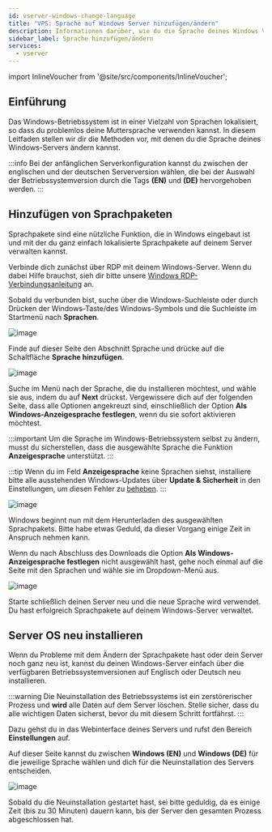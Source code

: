 ```yaml
---
id: vserver-windows-change-language
title: "VPS: Sprache auf Windows Server hinzufügen/ändern"
description: Informationen darüber, wie du die Sprache deines Windows VPS von ZAP-Hosting ändern kannst und wie du Sprachen hinzufügst - ZAP-Hosting.com Dokumentation
sidebar_label: Sprache hinzufügen/ändern
services:
  - vserver
---
```


import InlineVoucher from '@site/src/components/InlineVoucher';

## Einführung

Das Windows-Betriebssystem ist in einer Vielzahl von Sprachen lokalisiert, so dass du problemlos deine Muttersprache verwenden kannst. In diesem Leitfaden stellen wir dir die Methoden vor, mit denen du die Sprache deines Windows-Servers ändern kannst.

:::info
Bei der anfänglichen Serverkonfiguration kannst du zwischen der englischen und der deutschen Serverversion wählen, die bei der Auswahl der Betriebssystemversion durch die Tags **(EN)** und **(DE)** hervorgehoben werden.
:::

<InlineVoucher />

## Hinzufügen von Sprachpaketen

Sprachpakete sind eine nützliche Funktion, die in Windows eingebaut ist und mit der du ganz einfach lokalisierte Sprachpakete auf deinem Server verwalten kannst.

Verbinde dich zunächst über RDP mit deinem Windows-Server. Wenn du dabei Hilfe brauchst, sieh dir bitte unsere [Windows RDP-Verbindungsanleitung](vserver-windows-userdp.md) an.

Sobald du verbunden bist, suche über die Windows-Suchleiste oder durch Drücken der Windows-Taste/des Windows-Symbols und die Suchleiste im Startmenü nach **Sprachen**.

![image](https://screensaver01.zap-hosting.com/index.php/s/Rf4inxAES3tBH8E/preview)

Finde auf dieser Seite den Abschnitt Sprache und drücke auf die Schaltfläche **Sprache hinzufügen**. 

![image](https://screensaver01.zap-hosting.com/index.php/s/mbKyb4FiNZnYtDj/preview)

Suche im Menü nach der Sprache, die du installieren möchtest, und wähle sie aus, indem du auf **Next** drückst. Vergewissere dich auf der folgenden Seite, dass alle Optionen angekreuzt sind, einschließlich der Option **Als Windows-Anzeigesprache festlegen**, wenn du sie sofort aktivieren möchtest.

:::important
Um die Sprache im Windows-Betriebssystem selbst zu ändern, musst du sicherstellen, dass die ausgewählte Sprache die Funktion **Anzeigesprache** unterstützt.
:::

:::tip
Wenn du im Feld **Anzeigesprache** keine Sprachen siehst, installiere bitte alle ausstehenden Windows-Updates über **Update & Sicherheit** in den Einstellungen, um diesen Fehler zu [beheben](https://learn.microsoft.com/en-us/troubleshoot/windows-server/shell-experience/cannot-configure-language-pack-windows-server-desktop-experience).
:::

![image](https://screensaver01.zap-hosting.com/index.php/s/gdAjwb3Q4ofmsAr/preview)

Windows beginnt nun mit dem Herunterladen des ausgewählten Sprachpakets. Bitte habe etwas Geduld, da dieser Vorgang einige Zeit in Anspruch nehmen kann.

Wenn du nach Abschluss des Downloads die Option **Als Windows-Anzeigesprache festlegen** nicht ausgewählt hast, gehe noch einmal auf die Seite mit den Sprachen und wähle sie im Dropdown-Menü aus.

![image](https://screensaver01.zap-hosting.com/index.php/s/5ggZyjBmENEzCgS/preview)

Starte schließlich deinen Server neu und die neue Sprache wird verwendet. Du hast erfolgreich Sprachpakete auf deinem Windows-Server verwaltet.

## Server OS neu installieren

Wenn du Probleme mit dem Ändern der Sprachpakete hast oder dein Server noch ganz neu ist, kannst du deinen Windows-Server einfach über die verfügbaren Betriebssystemversionen auf Englisch oder Deutsch neu installieren.

:::warning
Die Neuinstallation des Betriebssystems ist ein zerstörerischer Prozess und **wird** alle Daten auf dem Server löschen. Stelle sicher, dass du alle wichtigen Daten sicherst, bevor du mit diesem Schritt fortfährst.
:::

Dazu gehst du in das Webinterface deines Servers und rufst den Bereich **Einstellungen** auf.

Auf dieser Seite kannst du zwischen **Windows (EN)** und **Windows (DE)** für die jeweilige Sprache wählen und dich für die Neuinstallation des Servers entscheiden.

![image](https://screensaver01.zap-hosting.com/index.php/s/9b6njXx3PMdCG6s/preview)

Sobald du die Neuinstallation gestartet hast, sei bitte geduldig, da es einige Zeit (bis zu 30 Minuten) dauern kann, bis der Server den gesamten Prozess abgeschlossen hat.